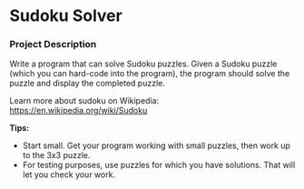 # Sudoku Solver

### Project Description

Write a program that can solve Sudoku puzzles. Given a Sudoku puzzle (which you can hard-code into the program), the program should solve the puzzle and display the completed puzzle.

Learn more about sudoku on Wikipedia: https://en.wikipedia.org/wiki/Sudoku

**Tips:**
- Start small. Get your program working with small puzzles, then work up to the 3x3 puzzle.
- For testing purposes, use puzzles for which you have solutions. That will let you check your work.
